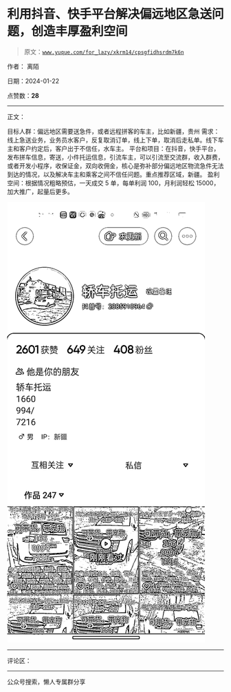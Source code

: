# 利用抖音、快手平台解决偏远地区急送问题，创造丰厚盈利空间

> 原文：[`www.yuque.com/for_lazy/xkrm14/cpsgfidhsrdm7k6n`](https://www.yuque.com/for_lazy/xkrm14/cpsgfidhsrdm7k6n)

作者： 离陌

日期：2024-01-22

点赞数：**28**

* * *

正文：

目标人群：偏远地区需要送急件，或者远程拼客的车主，比如新疆，贵州
需求：线上急送业务，业务员水客户，反复取消订单，线上下单，取消后走私单。线下车主和客户约定后，客户出于不信任，水车主。
平台和项目：在抖音，快手平台，发布拼车信息，寄送，小件托运信息，引流车主，可以引流至交流群，收入群费，或者开发小程序，收保证金，双向收佣金，核心是弥补部分偏远地区物流急件无法到达的情况，以及解决车主和乘客之间不信任问题。重点推荐区域，新疆。
盈利空间：根据情况粗略预估，一天成交 5 单，每单利润 100，月利润轻松 15000，加大推广，起量后更多。

![](img/ef40a796fb97a0ef2d473aeed43d58ed.png)

* * *

评论区：

* * *

公众号搜索，懒人专属群分享